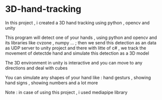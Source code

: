 # 3D-hand-tracking
In this project , i created a 3D hand tracking using python , opencv and unity 

This program will detect one of your hands , using python and opencv and its libraries like cvzone , numpy ... ; then we send this detection as an data as UDP server to unity
project and there with litte of c# , we track the movement of detectde hand and simulate this detection as a 3D model

The 3D environment in unity is interactive and you can move to any directions and deal with cubes

You can simulate any shapes of your hand like : hand gesturs , showing hand signs , showing numbers and a lot more

Note : in case of using this project , i used mediapipe library
